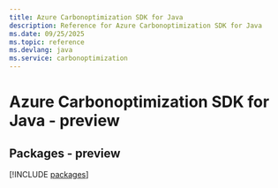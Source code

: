 ```yaml
---
title: Azure Carbonoptimization SDK for Java
description: Reference for Azure Carbonoptimization SDK for Java
ms.date: 09/25/2025
ms.topic: reference
ms.devlang: java
ms.service: carbonoptimization
---
```

# Azure Carbonoptimization SDK for Java - preview
## Packages - preview
[!INCLUDE [packages](carbonoptimization-index.md)]